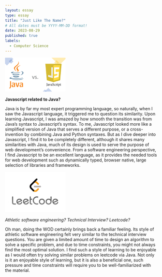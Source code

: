 ```yaml
---
layout: essay
type: essay
title: "Just Like The Name?"
# All dates must be YYYY-MM-DD format!
date: 2023-08-29
published: true
labels:
  - Computer Science
---
```


<img width="200px" class="rounded float-start pe-4" src="../img/download (4).png">

**Javascript related to Java?**

Java is by far my most expert programming language, so naturally, when I saw the Javascript language, it triggered me to question its similarity. Upon learning Javascript, I was amazed by how smooth the transition was from Java’s syntax to Javascript’s syntax. To me, Javascript looked more like a simplified version of Java that serves a different purpose, or a cross-invention by combining Java and Python syntaxes. But as I dive deeper into Javascript, I find it to be completely different, although it shares many similarities with Java, much of its design is used to serve the purpose of web development’s convenience. From a software engineering perspective, I find Javascript to be an excellent language, as it provides the needed tools for web development such as dynamically typed, browser native, large selection of libraries and frameworks. 

<img width="200px" class="rounded float-start pe-4" src="../img/0_zuhXdNAIUoxEem4-.png">

*Athletic software engineering? Technical Interview? Leetcode?*

Oh man, doing the WOD certainly brings back a familiar feeling. Its style of athletic software engineering felt very similar to the technical interview questions. You are given a limited amount of time to design an algorithm to solve a specific problem, and due to time constraints, you might not always find the most optimal solution. I find such a style of learning to be enjoyable as I would often try solving similar problems on leetcode via Java. Not only is it an enjoyable style of learning, but it is also a beneficial one, such pressure and time constraints will require you to be well-familiarized with the material.
